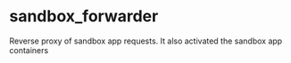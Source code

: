 # sandbox_forwarder
Reverse proxy of sandbox app requests. It also activated the sandbox app containers 
